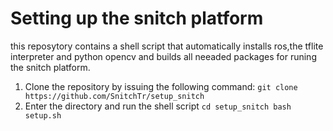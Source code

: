# Setting up the snitch platform
this reposytory contains a shell script that automatically installs ros,the tflite interpreter and python opencv and builds all neeaded packages for runing the snitch platform. 
1. Clone the repository by issuing the following command:
``
git clone https://github.com/SnitchTr/setup_snitch
``
2. Enter the directory and run the shell script
``
cd setup_snitch
bash setup.sh
``
